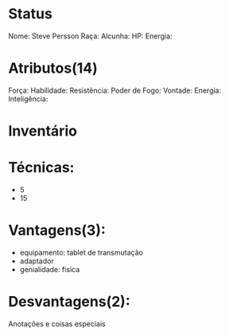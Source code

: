 # Status
Nome: Steve Persson
Raça: 
Alcunha: 
HP: 
Energia: 

# Atributos(14) 
Força: 
Habilidade: 
Resistência: 
Poder de Fogo: 
Vontade: 
Energia: 
Inteligência: 

# Inventário 

# Técnicas:
- 5
- 15

# Vantagens(3): 
- equipamento: tablet de transmutação
- adaptador
- genialidade: fisica

# Desvantagens(2): 


Anotações e coisas especiais
